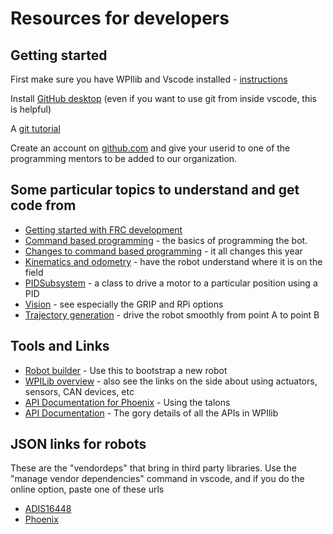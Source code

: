 # Resources for developers

## Getting started
First make sure you have WPIlib and Vscode installed - [instructions](https://docs.wpilib.org/en/latest/docs/getting-started/getting-started-frc-control-system/wpilib-setup.html)

Install [GitHub desktop](https://desktop.github.com/) (even if you want to use git from inside vscode, this is helpful)

A [git tutorial](https://guides.github.com/activities/hello-world/)

Create an account on [github.com](https://github.com) and give your userid to one of the programming mentors to be added to our organization.

## Some particular topics to understand and get code from

* [Getting started with FRC development](https://docs.wpilib.org/en/latest/docs/getting-started/getting-started-frc-control-system/intro.html)
* [Command based programming](https://docs.wpilib.org/en/latest/docs/software/commandbased/index.html) - the basics of programming the bot.
* [Changes to command based programming](https://docs.wpilib.org/en/latest/docs/software/commandbased/command-based-changes.html) - it all changes this year
* [Kinematics and odometry](https://docs.wpilib.org/en/latest/docs/software/kinematics-and-odometry/index.html) - have the robot understand where it is on the field
* [PIDSubsystem](https://docs.wpilib.org/en/latest/docs/software/advanced-control/controllers/pidcontroller.html) - a class to drive a motor to a particular position using a PID
* [Vision](https://docs.wpilib.org/en/latest/docs/software/vision-processing/index.html) - see especially the GRIP and RPi options
* [Trajectory generation](https://docs.wpilib.org/en/latest/docs/software/wpilib-tools/path-planning/wpilib-trajectories/trajectorygeneration.html) - drive the robot smoothly from point A to point B

## Tools and Links

* [Robot builder](https://wpilib.screenstepslive.com/s/4485/m/26402/l/255426-overview-of-robotbuilder) - Use this to bootstrap a new robot
* [WPILib overview](http://wpilib.screenstepslive.com/s/currentCS/m/java/l/599696-what-is-wpilib) - also see the links on the side about using actuators, sensors, CAN devices, etc
* [API Documentation for Phoenix](https://phoenix-documentation.readthedocs.io/en/latest/index.html) - Using the talons
* [API Documentation](https://first.wpi.edu/FRC/roborio/release/docs/java/) - The gory details of all the APIs in WPIlib

## JSON links for robots

These are the "vendordeps" that bring in third party libraries. Use the "manage vendor dependencies" command in vscode, and if you do the online option, paste one of these urls

* [ADIS16448](http://www.maven.highcurrent.io/vendordeps/ADIS16448.json)
* [Phoenix](http://devsite.ctr-electronics.com/maven/release/com/ctre/phoenix/Phoenix-latest.json)
